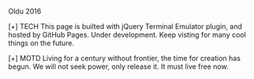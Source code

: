 
Oldu 2016

[+] TECH
This page is builted with jQuery Terminal Emulator plugin, and hosted by GitHub Pages.
Under development. Keep visting for many cool things on the future.

[+] MOTD
Living for a century without frontier, the time for creation has begun.
We will not seek power, only release it. It must live free now.
